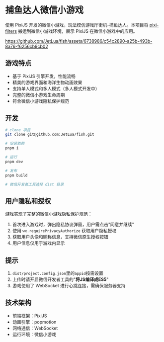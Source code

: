 # 捕鱼达人微信小游戏

使用 PixiJS 开发的微信小游戏，玩法模仿游戏厅街机-捕鱼达人。本项目将 [pixi-filters](https://github.com/pixijs/pixi-filters) 搬运到微信小游戏环境，展示 PixiJS 在微信小游戏中的应用。

https://github.com/JetLua/fish/assets/6738986/c54c2890-a25b-493b-8a76-f6256cb9cb02

## 游戏特点

- 基于 PixiJS 引擎开发，性能流畅
- 精美的游戏界面和海洋生物动画效果
- 支持单人模式和多人模式（多人模式开发中）
- 完整的微信小游戏生命周期
- 符合微信小游戏隐私保护规范

## 开发

```bash
# clone 项目
git clone git@github.com:JetLua/fish.git

# 安装依赖
pnpm i

# 运行
pnpm dev

# 发布
pnpm build

# 微信开发者工具选择 dist 目录
```

## 用户隐私和授权

游戏实现了完整的微信小游戏隐私保护规范：

1. 首次进入游戏时，弹出隐私协议弹窗，用户需点击"同意并继续"
2. 使用 `wx.requirePrivacyAuthorize` 获取用户隐私授权
3. 获取用户头像和昵称信息，支持微信原生授权按钮
4. 用户信息仅用于游戏内显示

## 提示

1. `dist/project.config.json`里的`appid`按需设置
2. 上传时请开启微信开发者工具的"**将JS编译成ES5**"
3. 游戏使用了 WebSocket 进行心跳连接，需确保服务器支持

## 技术架构

- 前端框架：PixiJS
- 动画引擎：popmotion
- 网络通信：WebSocket
- 运行环境：微信小游戏
